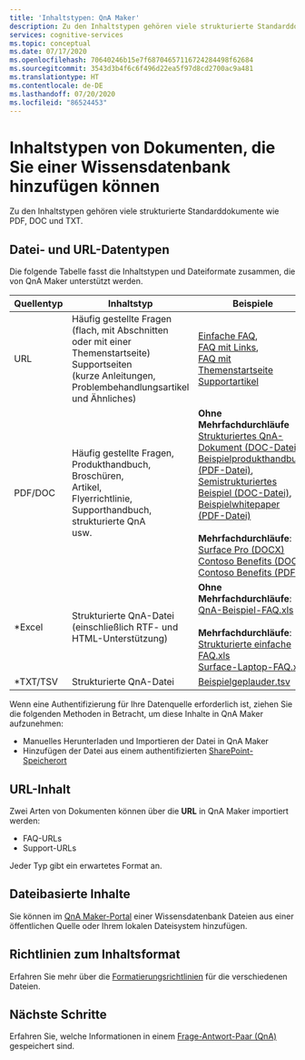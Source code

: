 ```yaml
---
title: 'Inhaltstypen: QnA Maker'
description: Zu den Inhaltstypen gehören viele strukturierte Standarddokumente wie PDF, DOC und TXT.
services: cognitive-services
ms.topic: conceptual
ms.date: 07/17/2020
ms.openlocfilehash: 70640246b15e7f68704657116724284498f62684
ms.sourcegitcommit: 3543d3b4f6c6f496d22ea5f97d8cd2700ac9a481
ms.translationtype: HT
ms.contentlocale: de-DE
ms.lasthandoff: 07/20/2020
ms.locfileid: "86524453"
---
```

# <a name="content-types-of-documents-you-can-add-to-a-knowledge-base"></a>Inhaltstypen von Dokumenten, die Sie einer Wissensdatenbank hinzufügen können
Zu den Inhaltstypen gehören viele strukturierte Standarddokumente wie PDF, DOC und TXT.

## <a name="file-and-url-data-types"></a>Datei- und URL-Datentypen

Die folgende Tabelle fasst die Inhaltstypen und Dateiformate zusammen, die von QnA Maker unterstützt werden.

|Quellentyp|Inhaltstyp| Beispiele|
|--|--|--|
|URL|Häufig gestellte Fragen<br> (flach, mit Abschnitten oder mit einer Themenstartseite)<br>Supportseiten <br> (kurze Anleitungen, Problembehandlungsartikel und Ähnliches)|[Einfache FAQ](https://docs.microsoft.com/azure/cognitive-services/qnamaker/faqs), <br>[FAQ mit Links](https://www.microsoft.com/en-us/software-download/faq),<br> [FAQ mit Themenstartseite](https://www.microsoft.com/Licensing/servicecenter/Help/Faq.aspx)<br>[Supportartikel](https://docs.microsoft.com/azure/cognitive-services/qnamaker/concepts/best-practices)|
|PDF/DOC|Häufig gestellte Fragen,<br> Produkthandbuch,<br> Broschüren,<br> Artikel,<br> Flyerrichtlinie,<br> Supporthandbuch,<br> strukturierte QnA<br> usw.|**Ohne Mehrfachdurchläufe**<br>[Strukturiertes QnA-Dokument (DOC-Datei)](https://github.com/Azure-Samples/cognitive-services-sample-data-files/blob/master/qna-maker/data-source-formats/structured.docx),<br> [Beispielprodukthandbuch (PDF-Datei)](https://github.com/Azure-Samples/cognitive-services-sample-data-files/blob/master/qna-maker/data-source-formats/product-manual.pdf),<br> [Semistrukturiertes Beispiel (DOC-Datei)](https://github.com/Azure-Samples/cognitive-services-sample-data-files/blob/master/qna-maker/data-source-formats/semi-structured.docx),<br> [Beispielwhitepaper (PDF-Datei)](https://github.com/Azure-Samples/cognitive-services-sample-data-files/blob/master/qna-maker/data-source-formats/white-paper.pdf)<br><br>**Mehrfachdurchläufe**:<br>[Surface Pro (DOCX)](https://github.com/Azure-Samples/cognitive-services-sample-data-files/blob/master/qna-maker/data-source-formats/multi-turn.docx)<br>[Contoso Benefits (DOCX)](https://github.com/Azure-Samples/cognitive-services-sample-data-files/blob/master/qna-maker/data-source-formats/Multiturn-ContosoBenefits.docx)<br>[Contoso Benefits (PDF)](https://github.com/Azure-Samples/cognitive-services-sample-data-files/blob/master/qna-maker/data-source-formats/Multiturn-ContosoBenefits.pdf)|
|*Excel|Strukturierte QnA-Datei<br> (einschließlich RTF- und HTML-Unterstützung)|**Ohne Mehrfachdurchläufe**:<br>[QnA-Beispiel-FAQ.xls](https://github.com/Azure-Samples/cognitive-services-sample-data-files/blob/master/qna-maker/data-source-formats/QnA%20Maker%20Sample%20FAQ.xlsx)<br><br>**Mehrfachdurchläufe**:<br>[Strukturierte einfache FAQ.xls](https://github.com/Azure-Samples/cognitive-services-sample-data-files/blob/master/qna-maker/data-source-formats/Structured-multi-turn-format.xlsx)<br>[Surface-Laptop-FAQ.xls](https://github.com/Azure-Samples/cognitive-services-sample-data-files/blob/master/qna-maker/data-source-formats/Multiturn-Surface-Pro.xlsx)|
|*TXT/TSV|Strukturierte QnA-Datei|[Beispielgeplauder.tsv](https://github.com/Azure-Samples/cognitive-services-sample-data-files/blob/master/qna-maker/data-source-formats/Scenario_Responses_Friendly.tsv)|

Wenn eine Authentifizierung für Ihre Datenquelle erforderlich ist, ziehen Sie die folgenden Methoden in Betracht, um diese Inhalte in QnA Maker aufzunehmen:

* Manuelles Herunterladen und Importieren der Datei in QnA Maker
* Hinzufügen der Datei aus einem authentifizierten [SharePoint-Speicherort](../how-to/add-sharepoint-datasources.md)

## <a name="url-content"></a>URL-Inhalt

Zwei Arten von Dokumenten können über die **URL** in QnA Maker importiert werden:

* FAQ-URLs
* Support-URLs

Jeder Typ gibt ein erwartetes Format an.

## <a name="file-based-content"></a>Dateibasierte Inhalte

Sie können im [QnA Maker-Portal](https://www.qnamaker.ai) einer Wissensdatenbank Dateien aus einer öffentlichen Quelle oder Ihrem lokalen Dateisystem hinzufügen.

## <a name="content-format-guidelines"></a>Richtlinien zum Inhaltsformat

Erfahren Sie mehr über die [Formatierungsrichtlinien](../reference-document-format-guidelines.md) für die verschiedenen Dateien.

## <a name="next-steps"></a>Nächste Schritte

Erfahren Sie, welche Informationen in einem [Frage-Antwort-Paar (QnA)](question-answer-set.md) gespeichert sind.